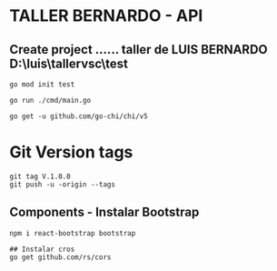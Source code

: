 #  TALLER BERNARDO - API

## Create project ......  taller de LUIS BERNARDO D:\luis\tallervsc\test

```
go mod init test

go run ./cmd/main.go

go get -u github.com/go-chi/chi/v5

```
# Git Version tags
```
git tag V.1.0.0
git push -u -origin --tags 

```
## Components - Instalar Bootstrap
```
npm i react-bootstrap bootstrap

```
```
## Instalar cros
go get github.com/rs/cors
```